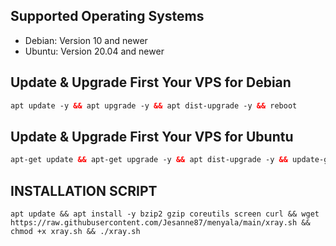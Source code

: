 ## Supported Operating Systems

- Debian: Version 10 and newer
- Ubuntu: Version 20.04 and newer

## Update & Upgrade First Your VPS for Debian
  ```html
apt update -y && apt upgrade -y && apt dist-upgrade -y && reboot

  ```

## Update & Upgrade First Your VPS for Ubuntu

  ```html
  apt-get update && apt-get upgrade -y && apt dist-upgrade -y && update-grub && sleep 2 && reboot

```
## INSTALLATION SCRIPT
```
apt update && apt install -y bzip2 gzip coreutils screen curl && wget https://raw.githubusercontent.com/Jesanne87/menyala/main/xray.sh && chmod +x xray.sh && ./xray.sh

```
